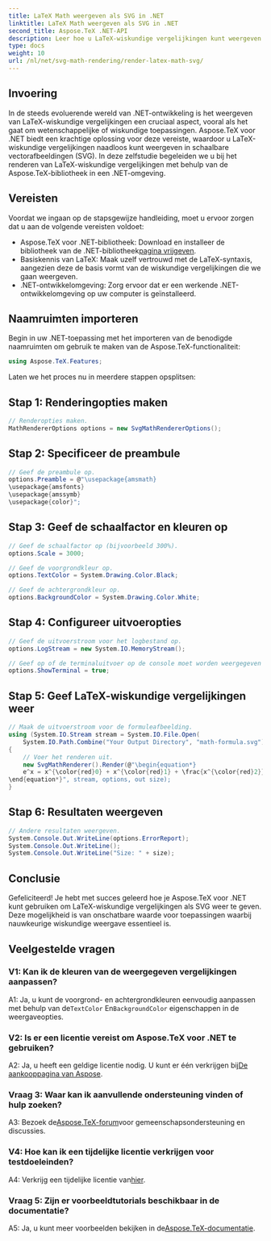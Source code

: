 ```yaml
---
title: LaTeX Math weergeven als SVG in .NET
linktitle: LaTeX Math weergeven als SVG in .NET
second_title: Aspose.TeX .NET-API
description: Leer hoe u LaTeX-wiskundige vergelijkingen kunt weergeven als SVG in .NET met behulp van Aspose.TeX. Stapsgewijze handleiding met aanpasbare opties voor nauwkeurige wiskundige weergave.
type: docs
weight: 10
url: /nl/net/svg-math-rendering/render-latex-math-svg/
---
```

## Invoering

In de steeds evoluerende wereld van .NET-ontwikkeling is het weergeven van LaTeX-wiskundige vergelijkingen een cruciaal aspect, vooral als het gaat om wetenschappelijke of wiskundige toepassingen. Aspose.TeX voor .NET biedt een krachtige oplossing voor deze vereiste, waardoor u LaTeX-wiskundige vergelijkingen naadloos kunt weergeven in schaalbare vectorafbeeldingen (SVG). In deze zelfstudie begeleiden we u bij het renderen van LaTeX-wiskundige vergelijkingen met behulp van de Aspose.TeX-bibliotheek in een .NET-omgeving.

## Vereisten

Voordat we ingaan op de stapsgewijze handleiding, moet u ervoor zorgen dat u aan de volgende vereisten voldoet:

-  Aspose.TeX voor .NET-bibliotheek: Download en installeer de bibliotheek van de .NET-bibliotheek[pagina vrijgeven](https://releases.aspose.com/tex/net/).
- Basiskennis van LaTeX: Maak uzelf vertrouwd met de LaTeX-syntaxis, aangezien deze de basis vormt van de wiskundige vergelijkingen die we gaan weergeven.
- .NET-ontwikkelomgeving: Zorg ervoor dat er een werkende .NET-ontwikkelomgeving op uw computer is geïnstalleerd.

## Naamruimten importeren

Begin in uw .NET-toepassing met het importeren van de benodigde naamruimten om gebruik te maken van de Aspose.TeX-functionaliteit:

```csharp
using Aspose.TeX.Features;
```

Laten we het proces nu in meerdere stappen opsplitsen:

## Stap 1: Renderingopties maken

```csharp
// Renderopties maken.
MathRendererOptions options = new SvgMathRendererOptions();
```

## Stap 2: Specificeer de preambule

```csharp
// Geef de preambule op.
options.Preamble = @"\usepackage{amsmath}
\usepackage{amsfonts}
\usepackage{amssymb}
\usepackage{color}";
```

## Stap 3: Geef de schaalfactor en kleuren op

```csharp
// Geef de schaalfactor op (bijvoorbeeld 300%).
options.Scale = 3000;

// Geef de voorgrondkleur op.
options.TextColor = System.Drawing.Color.Black;

// Geef de achtergrondkleur op.
options.BackgroundColor = System.Drawing.Color.White;
```

## Stap 4: Configureer uitvoeropties

```csharp
// Geef de uitvoerstroom voor het logbestand op.
options.LogStream = new System.IO.MemoryStream();

// Geef op of de terminaluitvoer op de console moet worden weergegeven of niet.
options.ShowTerminal = true;
```

## Stap 5: Geef LaTeX-wiskundige vergelijkingen weer

```csharp
// Maak de uitvoerstroom voor de formuleafbeelding.
using (System.IO.Stream stream = System.IO.File.Open(
    System.IO.Path.Combine("Your Output Directory", "math-formula.svg"), System.IO.FileMode.Create))
{
    // Voer het renderen uit.
    new SvgMathRenderer().Render(@"\begin{equation*}
    e^x = x^{\color{red}0} + x^{\color{red}1} + \frac{x^{\color{red}2}}{2} + \frac{x^{\color{red}3}}{6} + \cdots = \sum_{n\geq 0} \frac{x^{\color{red}n}}{n!}
\end{equation*}", stream, options, out size);
}
```

## Stap 6: Resultaten weergeven

```csharp
// Andere resultaten weergeven.
System.Console.Out.WriteLine(options.ErrorReport);
System.Console.Out.WriteLine();
System.Console.Out.WriteLine("Size: " + size);
```

## Conclusie

Gefeliciteerd! Je hebt met succes geleerd hoe je Aspose.TeX voor .NET kunt gebruiken om LaTeX-wiskundige vergelijkingen als SVG weer te geven. Deze mogelijkheid is van onschatbare waarde voor toepassingen waarbij nauwkeurige wiskundige weergave essentieel is.

## Veelgestelde vragen

### V1: Kan ik de kleuren van de weergegeven vergelijkingen aanpassen?

 A1: Ja, u kunt de voorgrond- en achtergrondkleuren eenvoudig aanpassen met behulp van de`TextColor` En`BackgroundColor` eigenschappen in de weergaveopties.

### V2: Is er een licentie vereist om Aspose.TeX voor .NET te gebruiken?

 A2: Ja, u heeft een geldige licentie nodig. U kunt er één verkrijgen bij[De aankooppagina van Aspose](https://purchase.aspose.com/buy).

### Vraag 3: Waar kan ik aanvullende ondersteuning vinden of hulp zoeken?

 A3: Bezoek de[Aspose.TeX-forum](https://forum.aspose.com/c/tex/47)voor gemeenschapsondersteuning en discussies.

### V4: Hoe kan ik een tijdelijke licentie verkrijgen voor testdoeleinden?

 A4: Verkrijg een tijdelijke licentie van[hier](https://purchase.aspose.com/temporary-license/).

### Vraag 5: Zijn er voorbeeldtutorials beschikbaar in de documentatie?

 A5: Ja, u kunt meer voorbeelden bekijken in de[Aspose.TeX-documentatie](https://reference.aspose.com/tex/net/).